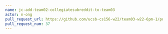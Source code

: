 ```yaml
---
name: jc-add-team02-collegiatesubreddit-to-team03
actor: n-ong
pull_request_url: https://github.com/ucsb-cs156-w22/team03-w22-6pm-1/pull/37
pull_request_num: 37
---
```

